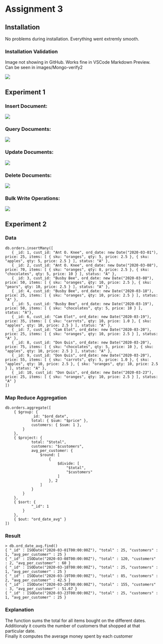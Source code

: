 # Assignment 3

## Installation

No problems during installation. Everything went extremly smooth. 

### Installation Validation

Image not showing in GitHub. Works fine in VSCode Markdown Preview. Can be seen in images/Mongo-verify2

![](./images/Mongo-verify2.png)

## Experiment 1

### Insert Document: 

![](./images/insert-documents.png)

### Query Documents: 

![](./images/query-documents.png)

### Update Documents: 

![](./images/update-documents.png)

### Delete Documents: 

![](./images/delete-document.png)

### Bulk Write Operations: 

![](./images/bulk-write-operations.png)


## Experiment 2

### Data

```
db.orders.insertMany([
   { _id: 1, cust_id: "Ant O. Knee", ord_date: new Date("2020-03-01"), price: 25, items: [ { sku: "oranges", qty: 5, price: 2.5 }, { sku: "apples", qty: 5, price: 2.5 } ], status: "A" },
   { _id: 2, cust_id: "Ant O. Knee", ord_date: new Date("2020-03-08"), price: 70, items: [ { sku: "oranges", qty: 8, price: 2.5 }, { sku: "chocolates", qty: 5, price: 10 } ], status: "A" },
   { _id: 3, cust_id: "Busby Bee", ord_date: new Date("2020-03-08"), price: 50, items: [ { sku: "oranges", qty: 10, price: 2.5 }, { sku: "pears", qty: 10, price: 2.5 } ], status: "A" },
   { _id: 4, cust_id: "Busby Bee", ord_date: new Date("2020-03-18"), price: 25, items: [ { sku: "oranges", qty: 10, price: 2.5 } ], status: "A" },
   { _id: 5, cust_id: "Busby Bee", ord_date: new Date("2020-03-19"), price: 50, items: [ { sku: "chocolates", qty: 5, price: 10 } ], status: "A"},
   { _id: 6, cust_id: "Cam Elot", ord_date: new Date("2020-03-19"), price: 35, items: [ { sku: "carrots", qty: 10, price: 1.0 }, { sku: "apples", qty: 10, price: 2.5 } ], status: "A" },
   { _id: 7, cust_id: "Cam Elot", ord_date: new Date("2020-03-20"), price: 25, items: [ { sku: "oranges", qty: 10, price: 2.5 } ], status: "A" },
   { _id: 8, cust_id: "Don Quis", ord_date: new Date("2020-03-20"), price: 75, items: [ { sku: "chocolates", qty: 5, price: 10 }, { sku: "apples", qty: 10, price: 2.5 } ], status: "A" },
   { _id: 9, cust_id: "Don Quis", ord_date: new Date("2020-03-20"), price: 55, items: [ { sku: "carrots", qty: 5, price: 1.0 }, { sku: "apples", qty: 10, price: 2.5 }, { sku: "oranges", qty: 10, price: 2.5 } ], status: "A" },
   { _id: 10, cust_id: "Don Quis", ord_date: new Date("2020-03-23"), price: 25, items: [ { sku: "oranges", qty: 10, price: 2.5 } ], status: "A" }
])
```

### Map Reduce Aggregation

```
db.orders.aggregate([
    { $group: { 
            _id: "$ord_date", 
            total: { $sum: "$price" }, 
            customers: { $sum: 1 }, 
        } 
    },
    { $project: {
            total: "$total",
            customers: "$customers",
            avg_per_customer: {
                $round: [
                    {
                        $divide: [
                            "$total",
                            "$customers"
                        ]
                    }, 2
                ]
            }
        }
    },
    { $sort: { 
            "_id": 1
        } 
    },
    { $out: "ord_date_avg" }
])
```

### Result

```
> db.ord_date_avg.find()
{ "_id" : ISODate("2020-03-01T00:00:00Z"), "total" : 25, "customers" : 1, "avg_per_customer" : 25 }
{ "_id" : ISODate("2020-03-08T00:00:00Z"), "total" : 120, "customers" : 2, "avg_per_customer" : 60 }
{ "_id" : ISODate("2020-03-18T00:00:00Z"), "total" : 25, "customers" : 1, "avg_per_customer" : 25 }
{ "_id" : ISODate("2020-03-19T00:00:00Z"), "total" : 85, "customers" : 2, "avg_per_customer" : 42.5 }
{ "_id" : ISODate("2020-03-20T00:00:00Z"), "total" : 155, "customers" : 3, "avg_per_customer" : 51.67 }
{ "_id" : ISODate("2020-03-23T00:00:00Z"), "total" : 25, "customers" : 1, "avg_per_customer" : 25 }
```

### Explanation

The function sums the total for all items bought on the different dates.    
Additionaly it counts the number of customers that shopped at that particular date.  
Finally it computes the average money spent by each customer  
